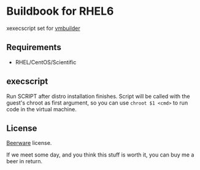 Buildbook for RHEL6
===================

xexecscript set for [vmbuilder](https://github.com/hansode/vmbuilder)

Requirements
------------

+ RHEL/CentOS/Scientific

execscript
----------

Run SCRIPT after distro installation finishes.
Script will be called with the guest's chroot as first argument, so you can use `chroot $1 <cmd>` to run code in the virtual machine.

License
-------

[Beerware](http://en.wikipedia.org/wiki/Beerware) license.

If we meet some day, and you think this stuff is worth it, you can buy me a beer in return.
